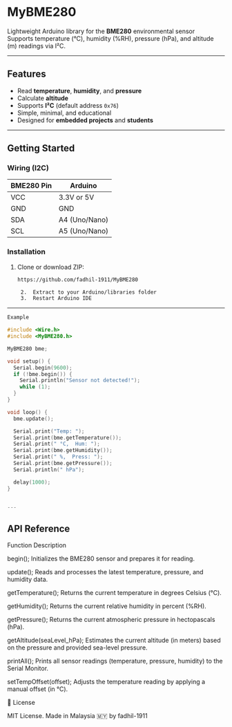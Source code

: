 # MyBME280

Lightweight Arduino library for the **BME280** environmental sensor   
Supports temperature (°C), humidity (%RH), pressure (hPa), and altitude (m) readings via I²C.

---

## Features

- Read **temperature**, **humidity**, and **pressure**
- Calculate **altitude** 
- Supports **I²C** (default address `0x76`)
- Simple, minimal, and educational
- Designed for **embedded projects** and **students**

---

## Getting Started

### Wiring (I2C)

| BME280 Pin | Arduino |
|------------|---------|
| VCC        | 3.3V or 5V |
| GND        | GND     |
| SDA        | A4 (Uno/Nano) |
| SCL        | A5 (Uno/Nano) |

### Installation

1. Clone or download ZIP:
   ```bash
   https://github.com/fadhil-1911/MyBME280

	2.	Extract to your Arduino/libraries folder
	3.	Restart Arduino IDE

---
```cpp
Example

#include <Wire.h>
#include <MyBME280.h>

MyBME280 bme;

void setup() {
  Serial.begin(9600);
  if (!bme.begin()) {
    Serial.println("Sensor not detected!");
    while (1);
  }
}

void loop() {
  bme.update();

  Serial.print("Temp: ");
  Serial.print(bme.getTemperature());
  Serial.print(" °C,  Hum: ");
  Serial.print(bme.getHumidity());
  Serial.print(" %,  Press: ");
  Serial.print(bme.getPressure());
  Serial.println(" hPa");

  delay(1000);
}


---
```
## API  Reference



Function Description

begin(); 
Initializes the BME280 sensor and prepares it for reading.

update(); 
Reads and processes the latest temperature, pressure, and humidity data.

getTemperature(); 
Returns the current temperature in degrees Celsius (°C).

getHumidity();
Returns the current relative humidity in percent (%RH).

getPressure();
Returns the current atmospheric pressure in hectopascals (hPa).

getAltitude(seaLevel_hPa);
Estimates the current altitude (in meters) based on the pressure and provided sea-level pressure.

printAll();
Prints all sensor readings (temperature, pressure, humidity) to the Serial Monitor.

setTempOffset(offset);
Adjusts the temperature reading by applying a manual offset (in °C).



📄 License

MIT License.
Made in Malaysia 🇲🇾 by fadhil-1911


